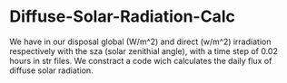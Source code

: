 # Diffuse-Solar-Radiation-Calc
We have in our disposal global (W/m^2) and direct (w/m^2) irradiation respectively with the sza (solar zenithial angle), with a time step of 0.02 hours in str files. We constract a code wich calculates the daily flux of diffuse solar radiation.
